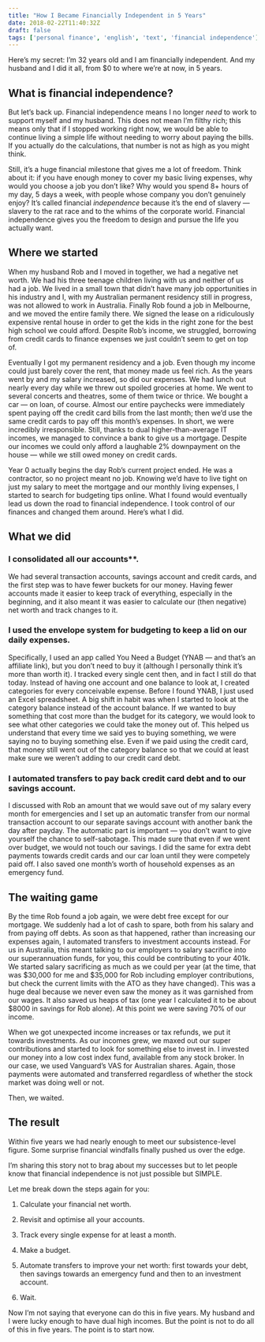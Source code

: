 ```yaml
---
title: "How I Became Financially Independent in 5 Years"
date: 2018-02-22T11:40:32Z
draft: false
tags: ['personal finance', 'english', 'text', 'financial independence']
---
```


Here’s my secret: I’m 32 years old and I am financially independent. And my husband and I did it all, from $0 to where we’re at now, in 5 years.

## What is financial independence?

But let’s back up. Financial independence means I no longer *need* to work to support myself and my husband. This does not mean I’m filthy rich; this means only that if I stopped working right now, we would be able to continue living a simple life without needing to worry about paying the bills. If you actually do the calculations, that number is not as high as you might think.

Still, it’s a huge financial milestone that gives me a lot of freedom. Think about it: if you have enough money to cover my basic living expenses, why would you choose a job you don’t like? Why would you spend 8+ hours of my day, 5 days a week, with people whose company you don’t genuinely enjoy? It’s called financial *independence* because it’s the end of slavery — slavery to the rat race and to the whims of the corporate world. Financial independence gives you the freedom to design and pursue the life you actually want.

## Where we started

When my husband Rob and I moved in together, we had a negative net worth. We had his three teenage children living with us and neither of us had a job. We lived in a small town that didn’t have many job opportunities in his industry and I, with my Australian permanent residency still in progress, was not allowed to work in Australia. Finally Rob found a job in Melbourne, and we moved the entire family there. We signed the lease on a ridiculously expensive rental house in order to get the kids in the right zone for the best high school we could afford. Despite Rob’s income, we struggled, borrowing from credit cards to finance expenses we just couldn’t seem to get on top of.

Eventually I got my permanent residency and a job. Even though my income could just barely cover the rent, that money made us feel rich. As the years went by and my salary increased, so did our expenses. We had lunch out nearly every day while we threw out spoiled groceries at home. We went to several concerts and theatres, some of them twice or thrice. We bought a car — on loan, of course. Almost our entire paychecks were immediately spent paying off the credit card bills from the last month; then we’d use the same credit cards to pay off this month’s expenses. In short, we were incredibly irresponsible. Still, thanks to dual higher-than-average IT incomes, we managed to convince a bank to give us a mortgage. Despite our incomes we could only afford a laughable 2% downpayment on the house — while we still owed money on credit cards.

Year 0 actually begins the day Rob’s current project ended. He was a contractor, so no project meant no job. Knowing we’d have to live tight on just my salary to meet the mortgage and our monthly living expenses, I started to search for budgeting tips online. What I found would eventually lead us down the road to financial independence. I took control of our finances and changed them around. Here’s what I did.

## What we did

### I consolidated all our accounts**. 

We had several transaction accounts, savings account and credit cards, and the first step was to have fewer buckets for our money. Having fewer accounts made it easier to keep track of everything, especially in the beginning, and it also meant it was easier to calculate our (then negative) net worth and track changes to it.

### I used the envelope system for budgeting to keep a lid on our daily expenses.

Specifically, I used an app called You Need a Budget (YNAB — and that’s an affiliate link), but you don’t need to buy it (although I personally think it’s more than worth it). I tracked every single cent then, and in fact I still do that today. Instead of having one account and one balance to look at, I created categories for every conceivable expense. Before I found YNAB, I just used an Excel spreadsheet. A big shift in habit was when I started to look at the category balance instead of the account balance. If we wanted to buy something that cost more than the budget for its category, we would look to see what other categories we could take the money out of. This helped us understand that every time we said yes to buying something, we were saying no to buying something else. Even if we paid using the credit card, that money still went out of the category balance so that we could at least make sure we weren’t adding to our credit card debt.

### I automated transfers to pay back credit card debt and to our savings account.

I discussed with Rob an amount that we would save out of my salary every month for emergencies and I set up an automatic transfer from our normal transaction account to our separate savings account with another bank the day after payday. The automatic part is important — you don’t want to give yourself the chance to self-sabotage. This made sure that even if we went over budget, we would not touch our savings. I did the same for extra debt payments towards credit cards and our car loan until they were competely paid off. I also saved one month’s worth of household expenses as an emergency fund.

## The waiting game

By the time Rob found a job again, we were debt free except for our mortgage. We suddenly had a lot of cash to spare, both from his salary and from paying off debts. As soon as that happened, rather than increasing our expenses again, I automated transfers to investment accounts instead. For us in Australia, this meant talking to our employers to salary sacrifice into our superannuation funds, for you, this could be contributing to your 401k. We started salary sacrificing as much as we could per year (at the time, that was $30,000 for me and $35,000 for Rob including employer contributions, but check the current limits with the ATO as they have changed). This was a huge deal because we never even saw the money as it was garnished from our wages. It also saved us heaps of tax (one year I calculated it to be about $8000 in savings for Rob alone). At this point we were saving 70% of our income.

When we got unexpected income increases or tax refunds, we put it towards investments. As our incomes grew, we maxed out our super contributions and started to look for something else to invest in. I invested our money into a low cost index fund, available from any stock broker. In our case, we used Vanguard’s VAS for Australian shares. Again, those payments were automated and transferred regardless of whether the stock market was doing well or not.

Then, we waited.

## The result

Within five years we had nearly enough to meet our subsistence-level figure. Some surprise financial windfalls finally pushed us over the edge.

I’m sharing this story not to brag about my successes but to let people know that financial independence is not just possible but SIMPLE.

Let me break down the steps again for you:

1. Calculate your financial net worth.

2. Revisit and optimise all your accounts.

3. Track every single expense for at least a month.

4. Make a budget.

5. Automate transfers to improve your net worth: first towards your debt, then savings towards an emergency fund and then to an investment account.

6. Wait.

Now I’m not saying that everyone can do this in five years. My husband and I were lucky enough to have dual high incomes. But the point is not to do all of this in five years. The point is to start now.